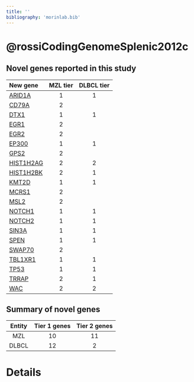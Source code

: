 ```yaml
---
title: ''
bibliography: 'morinlab.bib'
---
```


# @rossiCodingGenomeSplenic2012c
## Novel genes reported in this study

|New gene|MZL tier|DLBCL tier|
|:-|:-:|:-:|
|[ARID1A](ARID1A)|1 |1 |
|[CD79A](CD79A)|2 | |
|[DTX1](DTX1)|1 |1 |
|[EGR1](EGR1)|2 | |
|[EGR2](EGR2)|2 | |
|[EP300](EP300)|1 |1 |
|[GPS2](GPS2)|2 | |
|[HIST1H2AG](HIST1H2AG)|2 |2 |
|[HIST1H2BK](HIST1H2BK)|2 |1 |
|[KMT2D](KMT2D)|1 |1 |
|[MCRS1](MCRS1)|2 | |
|[MSL2](MSL2)|2 | |
|[NOTCH1](NOTCH1)|1 |1 |
|[NOTCH2](NOTCH2)|1 |1 |
|[SIN3A](SIN3A)|1 |1 |
|[SPEN](SPEN)|1 |1 |
|[SWAP70](SWAP70)|2 | |
|[TBL1XR1](TBL1XR1)|1 |1 |
|[TP53](TP53)|1 |1 |
|[TRRAP](TRRAP)|2 |1 |
|[WAC](WAC)|2 |2 |

## Summary of novel genes

|Entity| Tier 1 genes| Tier 2 genes|
|:-:|:-:|:-:|
|MZL|10|11|
|DLBCL|12|2|

# Details

